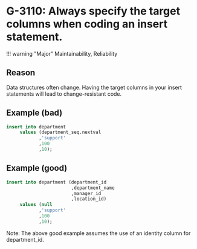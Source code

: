 # G-3110: Always specify the target columns when coding an insert statement.

!!! warning "Major"
    Maintainability, Reliability

## Reason

Data structures often change. Having the target columns in your insert statements will lead to change-resistant code.

## Example (bad)

```sql
insert into department
     values (department_seq.nextval
            ,'support'
            ,100
            ,10);
```

## Example (good)

```sql
insert into department (department_id 
                        ,department_name
                        ,manager_id
                        ,location_id)
     values (null
            ,'support'
            ,100
            ,10);
```
Note: The above good example assumes the use of an identity column for department_id.
